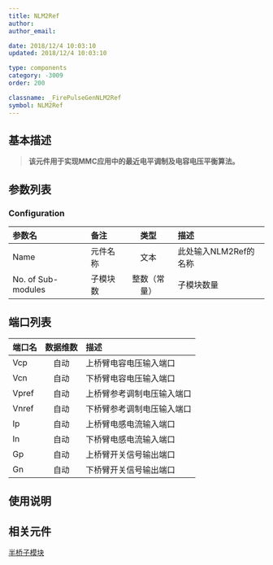 ```yaml
---
title: NLM2Ref
author: 
author_email:

date: 2018/12/4 10:03:10
updated: 2018/12/4 10:03:10

type: components
category: -3009
order: 200

classname: _FirePulseGenNLM2Ref
symbol: NLM2Ref
---
```

## 基本描述


> **该元件用于实现MMC应用中的最近电平调制及电容电压平衡算法。**

## 参数列表
### Configuration
| 参数名 | 备注 | 类型 | 描述 |
| :--- | :--- | :--: | :--- |
| Name | 元件名称 | 文本 | 此处输入NLM2Ref的名称 |
| No. of Sub-modules | 子模块数 | 整数（常量） | 子模块数量 |


## 端口列表

| 端口名 | 数据维数 | 描述 |
| :--- | :--:  | :--- |
| Vcp | 自动 |上桥臂电容电压输入端口 |
| Vcn | 自动 |下桥臂电容电压输入端口 |
| Vpref | 自动 |上桥臂参考调制电压输入端口 |
| Vnref | 自动 |下桥臂参考调制电压输入端口 |
| Ip | 自动 |上桥臂电感电流输入端口 |
| In | 自动 |下桥臂电感电流输入端口 |
| Gp | 自动 |上桥臂开关信号输出端口 |
| Gn | 自动 |下桥臂开关信号输出端口 |

## 使用说明



## 相关元件

[半桥子模块](../../../comp_PSSelectrical/PowerEletronicModuleComp/MultiHalfBridgeModule/index.md)
